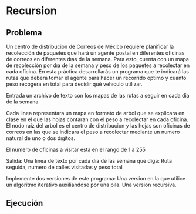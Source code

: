 # Recursion

## Problema 

Un centro de distribucion de Correos de México requiere planificar la recolección de paquetes
que hará un agente postal en diferentes oficinas de correos en diferentes dıas de la semana. Para
esto, cuenta con un mapa de recolección por dıa de la semana y peso de los paquetes a recolectar
en cada oficina. En esta práctica desarrollarás un programa que te indicará las rutas que deberá
tomar el agente para hacer un recorrido optimo y cuanto peso recogera en total para decidir qué
vehıculo utilizar.

  Entrada un archivo de texto con los mapas de las rutas a seguir en cada dia de la semana

Cada lınea representara un mapa en formato de arbol que se explicara en clase en el que las
hojas contaran con el peso a recolectar en cada oficina. El nodo raiz del arbol es el centro
de distribucion y las hojas son oficinas de correos en las que se indicara el peso a recolectar
mediante un numero natural de uno o dos dıgitos.

  El numero de oficinas a visitar esta en el rango de 1 a 255

Salida: Una lınea de texto por cada dıa de las semana que diga: Ruta seguida, numero de calles visitadas y peso total

Implemente dos versiones de este programa: Una version en la que utilice un algoritmo iterativo auxiliandose por una pila.
Una version recursiva. 


## Ejecución




